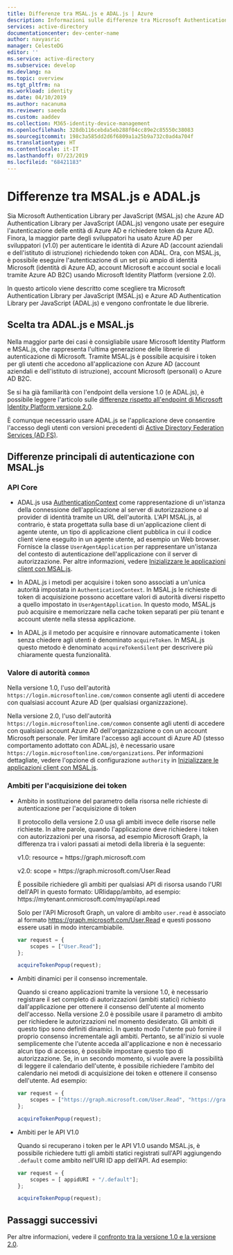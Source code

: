 ```yaml
---
title: Differenze tra MSAL.js e ADAL.js | Azure
description: Informazioni sulle differenze tra Microsoft Authentication Library per JavaScript (MSAL.js) e Azure AD Authentication Library per JavaScript (ADAL.js) e sulla scelta della libreria da usare.
services: active-directory
documentationcenter: dev-center-name
author: navyasric
manager: CelesteDG
editor: ''
ms.service: active-directory
ms.subservice: develop
ms.devlang: na
ms.topic: overview
ms.tgt_pltfrm: na
ms.workload: identity
ms.date: 04/10/2019
ms.author: nacanuma
ms.reviewer: saeeda
ms.custom: aaddev
ms.collection: M365-identity-device-management
ms.openlocfilehash: 328db116cebda5eb288f04cc89e2c85550c38083
ms.sourcegitcommit: 198c3a585dd2d6f6809a1a25b9a732c0ad4a704f
ms.translationtype: HT
ms.contentlocale: it-IT
ms.lasthandoff: 07/23/2019
ms.locfileid: "68421183"
---
```

# <a name="differences-between-msal-js-and-adal-js"></a>Differenze tra MSAL.js e ADAL.js

Sia Microsoft Authentication Library per JavaScript (MSAL.js) che Azure AD Authentication Library per JavaScript (ADAL.js) vengono usate per eseguire l'autenticazione delle entità di Azure AD e richiedere token da Azure AD. Finora, la maggior parte degli sviluppatori ha usato Azure AD per sviluppatori (v1.0) per autenticare le identità di Azure AD (account aziendali e dell'istituto di istruzione) richiedendo token con ADAL. Ora, con MSAL.js, è possibile eseguire l'autenticazione di un set più ampio di identità Microsoft (identità di Azure AD, account Microsoft e account social e locali tramite Azure AD B2C) usando Microsoft Identity Platform (versione 2.0).

In questo articolo viene descritto come scegliere tra Microsoft Authentication Library per JavaScript (MSAL.js) e Azure AD Authentication Library per JavaScript (ADAL.js) e vengono confrontate le due librerie.

## <a name="choosing-between-adaljs-and-msaljs"></a>Scelta tra ADAL.js e MSAL.js

Nella maggior parte dei casi è consigliabile usare Microsoft Identity Platform e MSAL.js, che rappresenta l'ultima generazione delle librerie di autenticazione di Microsoft. Tramite MSAL.js è possibile acquisire i token per gli utenti che accedono all'applicazione con Azure AD (account aziendali e dell'istituto di istruzione), account Microsoft (personali) o Azure AD B2C.

Se si ha già familiarità con l'endpoint della versione 1.0 (e ADAL.js), è possibile leggere l'articolo sulle [differenze rispetto all'endpoint di Microsoft Identity Platform versione 2.0](active-directory-v2-compare.md).

È comunque necessario usare ADAL.js se l'applicazione deve consentire l'accesso degli utenti con versioni precedenti di [Active Directory Federation Services (AD FS)](/windows-server/identity/active-directory-federation-services).

## <a name="key-differences-in-authentication-with-msaljs"></a>Differenze principali di autenticazione con MSAL.js

### <a name="core-api"></a>API Core

* ADAL.js usa [AuthenticationContext](https://github.com/AzureAD/azure-activedirectory-library-for-js/wiki/Config-authentication-context#authenticationcontext) come rappresentazione di un'istanza della connessione dell'applicazione al server di autorizzazione o al provider di identità tramite un URL dell'autorità. L'API MSAL.js, al contrario, è stata progettata sulla base di un'applicazione client di agente utente, un tipo di applicazione client pubblica in cui il codice client viene eseguito in un agente utente, ad esempio un Web browser. Fornisce la classe `UserAgentApplication` per rappresentare un'istanza del contesto di autenticazione dell'applicazione con il server di autorizzazione. Per altre informazioni, vedere [Inizializzare le applicazioni client con MSAL.js](msal-js-initializing-client-applications.md).

* In ADAL.js i metodi per acquisire i token sono associati a un'unica autorità impostata in `AuthenticationContext`. In MSAL.js le richieste di token di acquisizione possono accettare valori di autorità diversi rispetto a quello impostato in `UserAgentApplication`. In questo modo, MSAL.js può acquisire e memorizzare nella cache token separati per più tenant e account utente nella stessa applicazione.

* In ADAL.js il metodo per acquisire e rinnovare automaticamente i token senza chiedere agli utenti è denominato `acquireToken`. In MSAL.js questo metodo è denominato `acquireTokenSilent` per descrivere più chiaramente questa funzionalità.

### <a name="authority-value-common"></a>Valore di autorità `common`

Nella versione 1.0, l'uso dell'autorità `https://login.microsoftonline.com/common` consente agli utenti di accedere con qualsiasi account Azure AD (per qualsiasi organizzazione).

Nella versione 2.0, l'uso dell'autorità `https://login.microsoftonline.com/common` consente agli utenti di accedere con qualsiasi account Azure AD dell'organizzazione o con un account Microsoft personale. Per limitare l'accesso agli account di Azure AD (stesso comportamento adottato con ADAL.js), è necessario usare `https://login.microsoftonline.com/organizations`. Per informazioni dettagliate, vedere l'opzione di configurazione `authority` in [Inizializzare le applicazioni client con MSAL.js](msal-js-initializing-client-applications.md).

### <a name="scopes-for-acquiring-tokens"></a>Ambiti per l'acquisizione dei token
* Ambito in sostituzione del parametro della risorsa nelle richieste di autenticazione per l'acquisizione di token

    Il protocollo della versione 2.0 usa gli ambiti invece delle risorse nelle richieste. In altre parole, quando l'applicazione deve richiedere i token con autorizzazioni per una risorsa, ad esempio Microsoft Graph, la differenza tra i valori passati ai metodi della libreria è la seguente:

    v1.0: resource = https\://graph.microsoft.com

    v2.0: scope = https\://graph.microsoft.com/User.Read

    È possibile richiedere gli ambiti per qualsiasi API di risorsa usando l'URI dell'API in questo formato: URIidapp/ambito, ad esempio: https:\//mytenant.onmicrosoft.com/myapi/api.read

    Solo per l'API Microsoft Graph, un valore di ambito `user.read` è associato al formato https://graph.microsoft.com/User.Read e questi possono essere usati in modo intercambiabile.

    ```javascript
    var request = {
        scopes = ["User.Read"];
    };

    acquireTokenPopup(request);   
    ```

* Ambiti dinamici per il consenso incrementale.

    Quando si creano applicazioni tramite la versione 1.0, è necessario registrare il set completo di autorizzazioni (ambiti statici) richiesto dall'applicazione per ottenere il consenso dell'utente al momento dell'accesso. Nella versione 2.0 è possibile usare il parametro di ambito per richiedere le autorizzazioni nel momento desiderato. Gli ambiti di questo tipo sono definiti dinamici. In questo modo l'utente può fornire il proprio consenso incrementale agli ambiti. Pertanto, se all'inizio si vuole semplicemente che l'utente acceda all'applicazione e non è necessario alcun tipo di accesso, è possibile impostare questo tipo di autorizzazione. Se, in un secondo momento, si vuole avere la possibilità di leggere il calendario dell'utente, è possibile richiedere l'ambito del calendario nei metodi di acquisizione dei token e ottenere il consenso dell'utente. Ad esempio:

    ```javascript
    var request = {
        scopes = ["https://graph.microsoft.com/User.Read", "https://graph.microsoft.com/Calendar.Read"];
    };

    acquireTokenPopup(request);   
    ```

* Ambiti per le API V1.0

    Quando si recuperano i token per le API V1.0 usando MSAL.js, è possibile richiedere tutti gli ambiti statici registrati sull'API aggiungendo `.default` come ambito nell'URI ID app dell'API. Ad esempio:

    ```javascript
    var request = {
        scopes = [ appidURI + "/.default"];
    };

    acquireTokenPopup(request);
    ```

## <a name="next-steps"></a>Passaggi successivi
Per altre informazioni, vedere il [confronto tra la versione 1.0 e la versione 2.0](active-directory-v2-compare.md).
